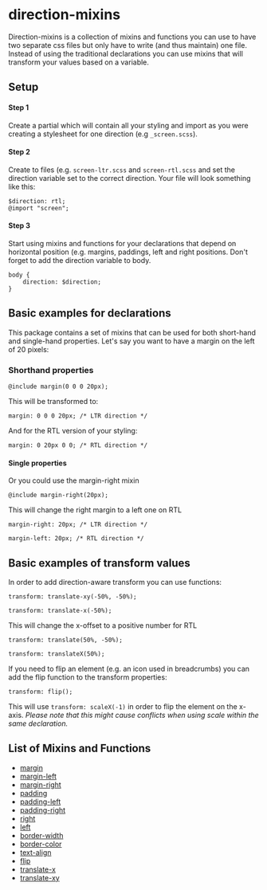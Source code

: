 # direction-mixins
Direction-mixins is a collection of mixins and functions you can use to have two separate css files but only have to write (and thus maintain) one file.
Instead of using the traditional declarations you can use mixins that will transform your values based on a variable.

## Setup

#### Step 1
Create a partial which will contain all your styling and import as you were creating a stylesheet for one direction (e.g `_screen.scss`).


#### Step 2
Create to files (e.g. `screen-ltr.scss` and `screen-rtl.scss` and set the direction variable set to the correct direction. Your file will look something like this:

```
$direction: rtl;
@import "screen";
```

#### Step 3
Start using mixins and functions for your declarations that depend on horizontal position (e.g. margins, paddings, left and right positions. Don't forget to add the direction variable to body.

```
body {
	direction: $direction;
}
```



## Basic examples for declarations
This package contains a set of mixins that can be used for both short-hand and single-hand properties. Let's say you want to have a margin on the left of 20 pixels:


### Shorthand properties

```
@include margin(0 0 0 20px);
```

This will be transformed to:

```
margin: 0 0 0 20px; /* LTR direction */
```

And for the RTL version of your styling:

```
margin: 0 20px 0 0; /* RTL direction */
```

#### Single properties

Or you could use the margin-right mixin

```
@include margin-right(20px);
```

This will change the right margin to a left one on RTL

```
margin-right: 20px; /* LTR direction */
```

```
margin-left: 20px; /* RTL direction */
```

## Basic examples of transform values
In order to add direction-aware transform you can use functions:

```
transform: translate-xy(-50%, -50%);
```

```
transform: translate-x(-50%);
```

This will change the x-offset to a positive number for RTL

```
transform: translate(50%, -50%);
```

```
transform: translateX(50%);
```

If you need to flip an element (e.g. an icon used in breadcrumbs) you can add the flip function to the transform properties:

```
transform: flip();
```

This will use ```transform: scaleX(-1)``` in order to flip the element on the x-axis. 
*Please note that this might cause conflicts when using scale within the same declaration.*

## List of Mixins and Functions

- [margin](./direction/mixins/_mixin-margin.scss)
- [margin-left](./direction/mixins/_mixin-margin-left.scss)
- [margin-right](./direction/mixins/_mixin-margin-right.scss)
- [padding](./direction/mixins/_mixin-padding.scss)
- [padding-left](./direction/mixins/_mixin-padding-left.scss)
- [padding-right](./direction/mixins/_mixin-padding-right.scss)
- [right](./direction/mixins/_mixin-right.scss)
- [left](./direction/mixins/_mixin-left.scss)
- [border-width](./direction/mixins/_mixin-border-width.scss)
- [border-color](./direction/mixins/_mixin-border-color.scss)
- [text-align](./direction/mixins/_mixin-text-align.scss)
- [flip](./direction/function/_function-flip.scss)
- [translate-x](./direction/function/_function-translate-x.scss)
- [translate-xy](./direction/function/_function-translate-xy.scss)
